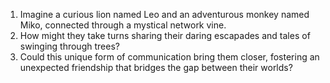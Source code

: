 1.	Imagine a curious lion named Leo and an adventurous monkey named Miko, connected through a mystical network vine.
2.	How might they take turns sharing their daring escapades and tales of swinging through trees?
3.	Could this unique form of communication bring them closer, fostering an unexpected friendship that bridges the gap between their worlds?
